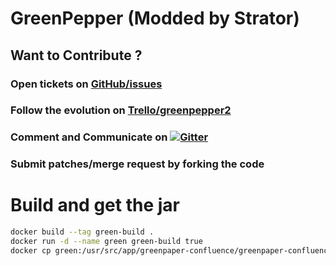 # GreenPepper (Modded by Strator)

## Want to Contribute ? 

### Open tickets on [GitHub/issues](https://github.com/strator-dev/greenpepper/issues)

### Follow the evolution on [Trello/greenpepper2](https://trello.com/greenpepper2)

### Comment and Communicate on [![Gitter](https://badges.gitter.im/Join%20Chat.svg)](https://gitter.im/strator-dev/greenpepper?utm_source=badge&utm_medium=badge&utm_campaign=pr-badge&utm_content=badge)

### Submit patches/merge request by forking the code

# Build and get the jar

```sh
docker build --tag green-build .
docker run -d --name green green-build true
docker cp green:/usr/src/app/greenpaper-confluence/greenpaper-confluence5-plugin/target/greenpepper-confluence5-plugin-4.0-SNAPSHOT-complete.jar .
```
